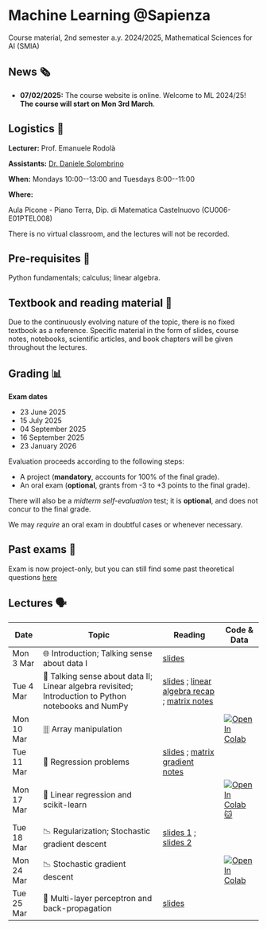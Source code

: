 # Machine Learning @Sapienza

Course material, 2nd semester a.y. 2024/2025, Mathematical Sciences for AI (SMIA)

## News 🗞️
- **07/02/2025:** The course website is online. Welcome to ML 2024/25! **The course will start on Mon 3rd March**.

## Logistics 🧭

**Lecturer:** Prof. Emanuele Rodolà

**Assistants:** [Dr. Daniele Solombrino](https://github.com/dansolombrino/)

**When:** Mondays 10:00--13:00 and Tuesdays 8:00--11:00

**Where:**

Aula Picone - Piano Terra, Dip. di Matematica Castelnuovo (CU006-E01PTEL008)

There is no virtual classroom, and the lectures will not be recorded.

## Pre-requisites 🔑

Python fundamentals; calculus; linear algebra.

## Textbook and reading material 📖

Due to the continuously evolving nature of the topic, there is no fixed textbook as a reference. Specific material in the form of slides, course notes, notebooks, scientific articles, and book chapters will be given throughout the lectures.

## Grading 📊

**Exam dates**
- 23 June 2025
- 15 July 2025
- 04 September 2025
- 16 September 2025
- 23 January 2026

Evaluation proceeds according to the following steps:

- A project (**mandatory**, accounts for 100% of the final grade).
- An oral exam (**optional**, grants from -3 to +3 points to the final grade).

There will also be a *midterm self-evaluation* test; it is **optional**, and does not concur to the final grade.

We may *require* an oral exam in doubtful cases or whenever necessary.

## Past exams 📑 

Exam is now project-only, but you can still find some past theoretical questions [here](https://drive.google.com/drive/folders/1GwyIw-6SqTEHHtjYCjcNogL7xa6ifeHj)

## Lectures 🗣️

**Date** | **Topic** | **Reading** | **Code & Data**
------------ | ------------- | ------------ | ------------
Mon 3 Mar | 🌐 Introduction; Talking sense about data I | [slides](https://github.com/erodola/ML-s2-2025/raw/main/01_intro/01-intro.pdf) |
Tue 4 Mar | 🔢 Talking sense about data II; Linear algebra revisited; Introduction to Python notebooks and NumPy | [slides](https://github.com/erodola/ML-s2-2025/raw/main/02_data/02-data.pdf) ; [linear algebra recap](https://github.com/erodola/ML-s2-2025/raw/main/02_data/03-linalg.pdf) ; [matrix notes](https://github.com/erodola/ML-s2-2025/raw/main/02_data/03b-matrix.pdf) |
Mon 10 Mar | 🀠 Array manipulation | | [![Open In Colab](https://colab.research.google.com/assets/colab-badge.svg)](https://colab.research.google.com/github/erodola/ML-s2-2025/blob/main/labs/01_Array_manipulation.ipynb)
Tue 11 Mar | 📏 Regression problems | [slides](https://github.com/erodola/ML-s2-2025/raw/main/03_regression/04-regression.pdf) ; [matrix gradient notes](https://github.com/erodola/ML-s2-2025/raw/main/03_regression/04b-mgradient.pdf) |
Mon 17 Mar | 📏 Linear regression and scikit-learn | | [![Open In Colab](https://colab.research.google.com/assets/colab-badge.svg)](https://colab.research.google.com/github/erodola/ML-s2-2025/blob/main/labs/02_Linear_regression.ipynb) [🐱](https://github.com/erodola/ML-s2-2025/raw/main/labs/cat.png)
Tue 18 Mar | 📉 Regularization; Stochastic gradient descent | [slides 1](https://github.com/erodola/ML-s2-2025/raw/main/05_regularization/05-regularization.pdf) ; [slides 2](https://github.com/erodola/ML-s2-2025/raw/main/06_sgd/06-sgd.pdf) |
Mon 24 Mar | 📉 Stochastic gradient descent |  |  [![Open In Colab](https://colab.research.google.com/assets/colab-badge.svg)](https://colab.research.google.com/github/erodola/ML-s2-2025/blob/main/labs/03_SGD.ipynb)
Tue 25 Mar | 🔁 Multi-layer perceptron and back-propagation | [slides](https://github.com/erodola/ML-s2-2025/raw/main/07_mlp/07-mlp.pdf) |
